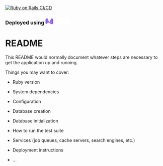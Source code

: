 [![Ruby on Rails CI/CD](https://github.com/Plan-My-Dinner/plan_my_dinner_be/actions/workflows/rubyonrails.yml/badge.svg)](https://github.com/Plan-My-Dinner/plan_my_dinner_be/actions/workflows/rubyonrails.yml)

### Deployed using <a href='https://planmydinner.fly.dev/'><img src='public/images/fly-logo-landscape-inverted.png' alt='Fly.io logo' width='75'></a>

# README

This README would normally document whatever steps are necessary to get the
application up and running.

Things you may want to cover:

* Ruby version

* System dependencies

* Configuration

* Database creation

* Database initialization

* How to run the test suite

* Services (job queues, cache servers, search engines, etc.)

* Deployment instructions

* ...
